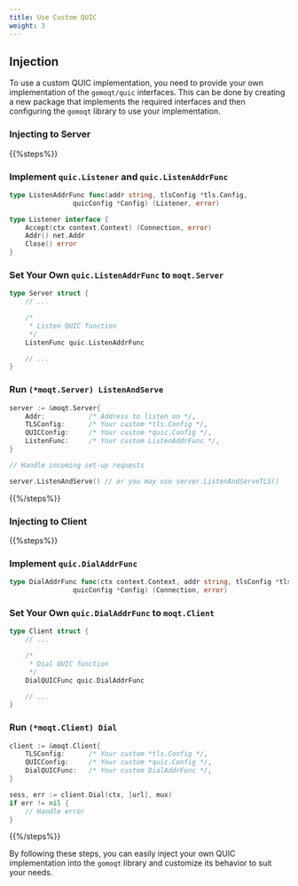 ```yaml
---
title: Use Custom QUIC
weight: 3
---
```


## Injection

To use a custom QUIC implementation, you need to provide your own implementation of the `gomoqt/quic` interfaces. This can be done by creating a new package that implements the required interfaces and then configuring the `gomoqt` library to use your implementation.

### Injecting to Server

{{%steps%}}

### Implement `quic.Listener` and `quic.ListenAddrFunc`

```go {filename="gomoqt/quic/listener.go",base_url="https://github.com/OkutaniDaichi0106/gomoqt/tree/main/quic/listener.go"}
type ListenAddrFunc func(addr string, tlsConfig *tls.Config,
                quicConfig *Config) (Listener, error)

type Listener interface {
	Accept(ctx context.Context) (Connection, error)
	Addr() net.Addr
	Close() error
}
```

### Set Your Own `quic.ListenAddrFunc` to `moqt.Server`
```go {filename="gomoqt/moqt/server.go",base_url="https://github.com/OkutaniDaichi0106/gomoqt/tree/main/moqt/server.go"}
type Server struct {
    // ...

    /*
	 * Listen QUIC function
	 */
	ListenFunc quic.ListenAddrFunc

    // ...
}
```

### Run `(*moqt.Server) ListenAndServe`
```go
server := &moqt.Server{
    Addr:           /* Address to listen on */,
    TLSConfig:      /* Your custom *tls.Config */,
    QUICConfig:     /* Your custom *quic.Config */,
    ListenFunc:     /* Your custom ListenAddrFunc */,
}

// Handle incoming set-up requests

server.ListenAndServe() // or you may use server.ListenAndServeTLS()
```
{{%/steps%}}

### Injecting to Client

{{%steps%}}

### Implement `quic.DialAddrFunc`

```go {filename="gomoqt/quic/dialer.go",base_url="https://github.com/OkutaniDaichi0106/gomoqt/tree/main/quic/dialer.go"}
type DialAddrFunc func(ctx context.Context, addr string, tlsConfig *tls.Config,
                quicConfig *Config) (Connection, error)
```

### Set Your Own `quic.DialAddrFunc` to `moqt.Client`
```go {filename="gomoqt/moqt/client.go",base_url="https://github.com/OkutaniDaichi0106/gomoqt/tree/main/moqt/client.go"}
type Client struct {
    // ...

    /*
	 * Dial QUIC function
	 */
	DialQUICFunc quic.DialAddrFunc

    // ...
}
```

### Run `(*moqt.Client) Dial`
```go
client := &moqt.Client{
    TLSConfig:      /* Your custom *tls.Config */,
    QUICConfig:     /* Your custom *quic.Config */,
    DialQUICFunc:   /* Your custom DialAddrFunc */,
}

sess, err := client.Dial(ctx, [url], mux)
if err != nil {
    // Handle error
}
```
{{%/steps%}}

By following these steps, you can easily inject your own QUIC implementation into the `gomoqt` library and customize its behavior to suit your needs.